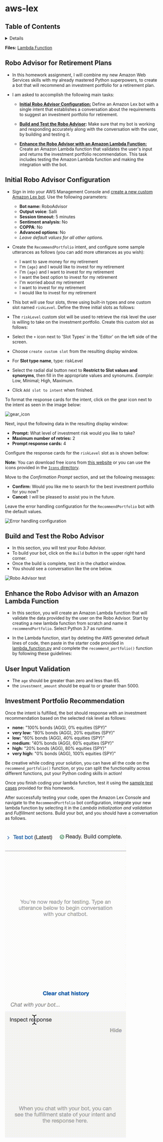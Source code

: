 # aws-lex

## Table of Contents

<details>
<ol>
<li>
Robo Advisor for Retirement Plans
</li>
<li>
Data Preprocessing
</li>
<li>
Reducing Data Dimentions Using PCA
</li>
<li>
Clustering Cryptocurrencies Using K-Means
</li>
<li>
Visualizing Results
</li>
<li>
Optional Challenge
</li>
</ol>
</details>

**Files:** [Lambda Function](./RoboAdvisor/lambda_function.py)

## Robo Advisor for Retirement Plans

- In this homework assignment, I will combine my new Amazon Web Services skills with my already mastered Python superpowers, to create a bot that will recommend an investment portfolio for a retirement plan.

- I am asked to accomplish the following main tasks:

    - **[Initial Robo Advisor Configuration:](#Initial-Robo-Advisor-Configuration)** Define an Amazon Lex bot with a single intent that establishes a conversation about the requirements to suggest an investment portfolio for retirement.

    - **[Build and Test the Robo Advisor](#Build-and-Test-the-Robo-Advisor):** Make sure that my bot is working and responding accurately along with the conversation with the user, by building and testing it.

    - **[Enhance the Robo Advisor with an Amazon Lambda Function:](#Enhance-the-Robo-Advisor-with-an-Amazon-Lambda-Function)** Create an Amazon Lambda function that validates the user's input and returns the investment portfolio recommendation. This task includes testing the Amazon Lambda function and making the integration with the bot.

## Initial Robo Advisor Configuration


- Sign in into your AWS Management Console and [create a new custom Amazon Lex bot](https://console.aws.amazon.com/lex/home). Use the following parameters:

    - **Bot name:** RoboAdvisor
    - **Output voice**: Salli
    - **Session timeout:** 5 minutes
    - **Sentiment analysis:** No
    - **COPPA**: No
    - **Advanced options**: No
    - _Leave default values for all other options._

- Create the `RecommendPortfolio` intent, and configure some sample utterances as follows (you can add more utterances as you wish):

    - I want to save money for my retirement
    - I'm ​`{age}​` and I would like to invest for my retirement
    - I'm `​{age}​` and I want to invest for my retirement
    - I want the best option to invest for my retirement
    - I'm worried about my retirement
    - I want to invest for my retirement
    - I would like to invest for my retirement

- This bot will use four slots, three using built-in types and one custom slot named `riskLevel`. Define the three initial slots as follows:

- The `riskLevel` custom slot will be used to retrieve the risk level the user is willing to take on the investment portfolio. Create this custom slot as follows:

- Select the `+` icon next to 'Slot Types' in the 'Editor' on the left side of the screen.

- Choose `create custom slot` from the resulting display window.
- For **Slot type name**, type: riskLevel
- Select the radial dial button next to **Restrict to Slot values and synonyms**, then fill in the appropriate values and synonums. _Example_: Low, Minimal; High, Maximum.

- Click `Add slot to intent` when finished.

To format the response cards for the intent, click on the gear icon next to the intent as seen in the image below:

![gear_icon](Images/gear_icon.png)

Next, input the following data in the resulting display window:

- **Prompt:** What level of investment risk would you like to take?
- **Maximum number of retries:** 2
- **Prompt response cards:** 4

Configure the response cards for the `riskLevel` slot as is shown bellow:


**Note:** You can download free icons from [this website](https://www.iconfinder.com/) or you can use the icons provided in the [`Icons` directory](Icons/).

Move to the _Confirmation Prompt_ section, and set the following messages:

- **Confirm:** Would you like me to search for the best investment portfolio for you now?
- **Cancel:** I will be pleased to assist you in the future.

Leave the error handling configuration for the `RecommendPortfolio` bot with the default values.

![Error handling configuration](Images/error_handling.png)

## Build and Test the Robo Advisor

- In this section, you will test your Robo Advisor. 
- To build your bot, click on the `Build` button in the upper right hand corner. 
- Once the build is complete, test it in the chatbot window. 
- You should see a conversation like the one below.

![Robo Advisor test](Images/bot-test-no-lambda.gif)

## Enhance the Robo Advisor with an Amazon Lambda Function

- In this section, you will create an Amazon Lambda function that will validate the data provided by the user on the Robo Advisor. Start by creating a new lambda function from scratch and name it `recommendPortfolio`. Select Python 3.7 as runtime.

- In the Lambda function, start by deleting the AWS generated default lines of code, then paste in the starter code provided in [lambda_function.py](Starter_Files/lambda_function.py) and complete the `recommend_portfolio()` function by following these guidelines:

## User Input Validation

- The `age` should be greater than zero and less than 65.
- the `investment_amount` should be equal to or greater than 5000.

## Investment Portfolio Recommendation

Once the intent is fulfilled, the bot should response with an investment recommendation based on the selected risk level as follows:

- **none:** "100% bonds (AGG), 0% equities (SPY)"
- **very low:** "80% bonds (AGG), 20% equities (SPY)"
- **low:** "60% bonds (AGG), 40% equities (SPY)"
- **medium:** "40% bonds (AGG), 60% equities (SPY)"
- **high:** "20% bonds (AGG), 80% equities (SPY)"
- **very high:** "0% bonds (AGG), 100% equities (SPY)"

Be creative while coding your solution, you can have all the code on the `recommend_portfolio()` function, or you can split the functionality across different functions, put your Python coding skills in action!

Once you finish coding your lambda function, test it using the [sample test cases](Test_Cases/) provided for this homework.

After successfully testing your code, open the Amazon Lex Console and navigate to the `RecommendPortfolio` bot configuration, integrate your new lambda function by selecting it in the _Lambda initialization and validation_ and _Fulfillment_ sections. Build your bot, and you should have a conversation as follows.

![Robo Advisor test with Lambda](./RoboAdvisor/RoboAdvisor.gif)